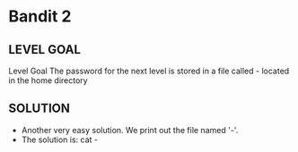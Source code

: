# Bandit 2
 
## LEVEL GOAL

Level Goal
The password for the next level is stored in a file called - located in the home directory

## SOLUTION

- Another very easy solution. We print out the file named '-'.
- The solution is: cat -
